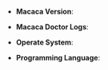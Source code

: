 <!--
Thanks for wanting to report an issue you've found in Macaca. Please fill in the template below by replacing the html comments with an appropriate answer.

Macaca Version: usually output of `macaca -v`
Macaca Doctor: usually output of `macaca doctor`
Platform: either `uname -a` output, or if Windows, version and 32 or 64-bit.

Thank you!
-->

* **Macaca Version**:

* **Macaca Doctor Logs**:

* **Operate System**:

* **Programming Language**:

<!-- Enter your issue details and log as much information as possible below this comment. -->
